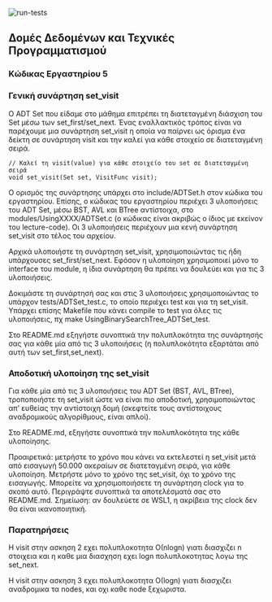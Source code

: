 ![run-tests](../../workflows/run-tests/badge.svg)

## Δομές Δεδομένων και Τεχνικές Προγραμματισμού

### Κώδικας Εργαστηρίου 5

### Γενική συνάρτηση set_visit
Ο ADT Set που είδαμε στο μάθημα επιτρέπει τη διατεταγμένη διάσχιση του Set μέσω των set_first/set_next. Ένας εναλλακτικός τρόπος είναι να παρέχουμε μια συνάρτηση set_visit η οποία να παίρνει ως όρισμα ένα δείκτη σε συνάρτηση visit και την καλεί για κάθε στοιχείο σε διατεταγμένη σειρά.
```
// Καλεί τη visit(value) για κάθε στοιχείο του set σε διατεταγμένη σειρά
void set_visit(Set set, VisitFunc visit);
```
Ο ορισμός της συνάρτησης υπάρχει στο include/ADTSet.h στον κώδικα του εργαστηρίου. Επίσης, ο κώδικας του εργαστηρίου περιέχει 3 υλοποιήσεις του ADT Set, μέσω BST, AVL και BTree αντίστοιχα, στο modules/UsingXXXX/ADTSet.c (ο κώδικας είναι ακριβώς ο ίδιος με εκείνον του lecture-code). Οι 3 υλοποιήσεις περιέχουν μια κενή συνάρτηση set_visit στο τέλος του αρχείου.

Αρχικά υλοποιήστε τη συνάρτηση set_visit, χρησιμοποιώντας τις ήδη υπάρχουσες set_first/set_next. Εφόσον η υλοποίηση χρησιμοποιεί μόνο το interface του module, η ίδια συνάρτηση θα πρέπει να δουλεύει και για τις 3 υλοποιήσεις.

Δοκιμάστε τη συνάρτησή σας και στις 3 υλοποιήσεις χρησιμοποιώντας το υπάρχον tests/ADTSet_test.c, το οποίο περιέχει test και για τη set_visit. Υπάρχει επίσης Makefile που κάνει compile το test για όλες τις υλοποιήσεις, πχ make UsingBinarySearchTree_ADTSet_test.

Στο README.md εξηγήστε συνοπτικά την πολυπλοκότητα της συνάρτησής σας για κάθε μία από τις 3 υλοποιήσεις (η πολυπλοκότητα εξαρτάται από αυτή των set_first,set_next).

### Αποδοτική υλοποίηση της set_visit
Για κάθε μία από τις 3 υλοποιήσεις του ADT Set (BST, AVL, BTree), τροποποιήστε τη set_visit ώστε να είναι πιο αποδοτική, χρησιμοποιώντας απ’ ευθείας την αντίστοιχη δομή (σκεφτείτε τους αντίστοιχους αναδρομικούς αλγορίθμους, είναι απλοί).

Στο README.md, εξηγήστε συνοπτικά την πολυπλοκότητα της κάθε υλοποίησης.

Προαιρετικά: μετρήστε το χρόνο που κάνει να εκτελεστεί η set_visit μετά από εισαγωγή 50.000 ακεραίων σε διατεταγμένη σειρά, για κάθε υλοποίηση. Μετρήστε μόνο το χρόνο της set_visit, όχι το χρόνο της εισαγωγής. Μπορείτε να χρησιμοποιήσετε τη συνάρτηση clock για το σκοπό αυτό. Περιγράψτε συνοπτικά τα αποτελέσματά σας στο README.md. Σημείωση: αν δουλεύετε σε WSL1, η ακρίβεια της clock δεν θα είναι ικανοποιητική.

### Παρατηρήσεις
H visit στην ασκηση 2 εχει πολυπλοκοτητα Ο(nlogn) γιατι διασχιζει n στοιχεια και η καθε μια διασχηση εχει logn πολυπλοκοτητας λογω της set_next.

Η visit στην ασκηση 3 εχει πολυπλοκοτητα  Ο(logn) γιατι διασχιζει αναδρομικα τα nodes, και οχι καθε node ξεχωριστα.
